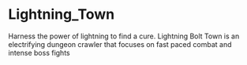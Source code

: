# Lightning_Town
 Harness the power of lightning to find a cure. Lightning Bolt Town is an electrifying dungeon crawler that focuses on fast paced combat and intense boss fights
